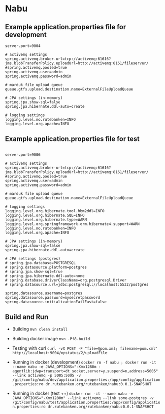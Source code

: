 # Nabu

## Example application.properties file for development

```
server.port=9004

# activemq settings
spring.activemq.broker-url=tcp://activemq:61616?jms.blobTransferPolicy.uploadUrl=http://activemq:8161/fileserver/
#spring.activemq.pooled=true
spring.activemq.user=admin
spring.activemq.password=admin

# marduk file upload queue
queue.gtfs.upload.destination.name=ExternalFileUploadQueue

# JPA settings (in-memory)
spring.jpa.show-sql=false
spring.jpa.hibernate.ddl-auto=create

# logging settings
logging.level.no.rutebanken=INFO
logging.level.org.apache=INFO
```

## Example application.properties file for test

```

server.port=9006

# activemq settings
spring.activemq.broker-url=tcp://activemq:61616?jms.blobTransferPolicy.uploadUrl=http://activemq:8161/fileserver/
#spring.activemq.pooled=true
spring.activemq.user=admin
spring.activemq.password=admin

# marduk file upload queue
queue.gtfs.upload.destination.name=ExternalFileUploadQueue

# logging settings
logging.level.org.hibernate.tool.hbm2ddl=INFO
logging.level.org.hibernate.SQL=INFO
logging.level.org.hibernate.type=WARN
logging.level.org.springframework.orm.hibernate4.support=WARN
logging.level.no.rutebanken=INFO
logging.level.org.apache=INFO

# JPA settings (in-memory) 
spring.jpa.show-sql=false
spring.jpa.hibernate.ddl-auto=create

# JPA settings (postgres)
# spring.jpa.database=POSTGRESQL
# spring.datasource.platform=postgres
# spring.jpa.show-sql=true
# spring.jpa.hibernate.ddl-auto=none
# spring.database.driverClassName=org.postgresql.Driver
# spring.datasource.url=jdbc:postgresql://localhost:5532/postgres

spring.datasource.username=postgres
spring.datasource.password=mysecretpassword
spring.datasource.initializationFailFast=false

```

## Build and Run

* Building
`mvn clean install`

* Building docker image
`mvn -Pf8-build`

* Testing with curl
`curl -vX POST -F "file=@pom.xml; filename=pom.xml" http://localhost:9004/opstatus/2/uploadFile`

* Running in docker (development)
`docker rm -f nabu ; docker run -it --name nabu -e JAVA_OPTIONS="-Xmx1280m -agentlib:jdwp=transport=dt_socket,server=y,suspend=n,address=5005" --link activemq -p 5005:5005 -v /git/config/nabu/dev/application.properties:/app/config/application.properties:ro dr.rutebanken.org/rutebanken/nabu:0.0.1-SNAPSHOT`

* Running in docker (test ++)
`docker run -it --name nabu -e JAVA_OPTIONS="-Xmx1280m" --link activemq --link some-postgres -v /git/config/nabu/test/application.properties:/app/config/application.properties:ro dr.rutebanken.org/rutebanken/nabu:0.0.1-SNAPSHOT`
